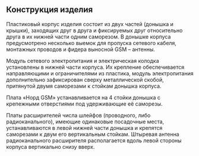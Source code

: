 ## Конструкция изделия

Пластиковый корпус изделия состоит из двух частей (донышка и крышки), заходящих друг в друга и фиксируемых друг относительно друга в их нижней части одним саморезом. В донышке корпуса предусмотрено несколько выемок для пропуска сетевого кабеля, монтажных проводов и фидера выносной GSM – антенны.

Модуль сетевого электропитания и электрическая колодка установлены в нижней части корпуса. Их крепление обеспечивается направляющими и ограничителями из пластика, модуль электропитания дополнительно зафиксирован сверху металлической скобой, притянутой двумя саморезами к стойкам донышка корпуса.

Плата «Норд GSM» устанавливается на 4 стойки донышка с крепежными отверстиями под удерживающие её саморезы.

Платы расширителей числа шлейфов (проводного, либо радиоканального), имеющие одинаковые посадочные места, устанавливаются в левой нижней части донышка и крепятся саморезами к двум его вертикальным стойкам.  Штыревая антенна радиоканального расширителя располагается вдоль левой стороны корпуса вертикально снизу вверх. 

